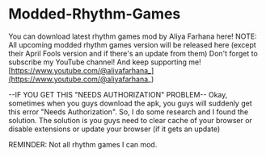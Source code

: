 # Modded-Rhythm-Games
You can download latest rhythm games mod by Aliya Farhana here!
NOTE: All upcoming modded rhythm games version will be released here (except their April Fools version and if there's an update from them)
Don't forget to subscribe my YouTube channel! And keep supporting me!
[https://www.youtube.com/@aliyafarhana_](https://www.youtube.com/@aliyafarhana_)





--IF YOU GET THIS "NEEDS AUTHORIZATION" PROBLEM--
Okay, sometimes when you guys download the apk, you guys will suddenly get this error "Needs Authorization". So, I do some research and I found the solution. The solution is you guys need to clear cache of your browser or disable extensions or update your browser (if it gets an update)


REMINDER: Not all rhythm games I can mod.
